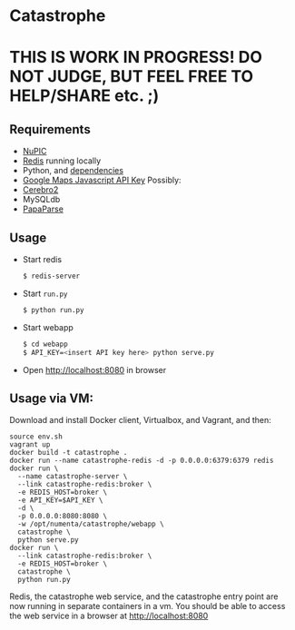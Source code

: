 # Catastrophe

# THIS IS WORK IN PROGRESS! DO NOT JUDGE, BUT FEEL FREE TO HELP/SHARE etc. ;)





## Requirements

- [NuPIC](https://github.com/numenta/nupic)
- [Redis](http://redis.io/) running locally
- Python, and [dependencies](requirements.txt)
- [Google Maps Javascript API Key](https://developers.google.com/maps/documentation/javascript/tutorial#api_key)
Possibly: 
- [Cerebro2](https://github.com/numenta/nupic.cerebro2)
- MySQLdb
- [PapaParse](http://papaparse.com/)

## Usage

- Start redis

  ```bash
  $ redis-server
  ```

- Start `run.py`

  ```bash
  $ python run.py
  ```

- Start webapp

  ```bash
  $ cd webapp
  $ API_KEY=<insert API key here> python serve.py
  ```

- Open [http://localhost:8080](http://localhost:8080) in browser

## Usage via VM:

Download and install Docker client, Virtualbox, and Vagrant, and then:

```
source env.sh
vagrant up
docker build -t catastrophe .
docker run --name catastrophe-redis -d -p 0.0.0.0:6379:6379 redis
docker run \
  --name catastrophe-server \
  --link catastrophe-redis:broker \
  -e REDIS_HOST=broker \
  -e API_KEY=$API_KEY \
  -d \
  -p 0.0.0.0:8080:8080 \
  -w /opt/numenta/catastrophe/webapp \
  catastrophe \
  python serve.py
docker run \
  --link catastrophe-redis:broker \
  -e REDIS_HOST=broker \
  catastrophe \
  python run.py
```

Redis, the catastrophe web service, and the catastrophe entry point are now running
in separate containers in a vm.  You should be able to access the web service
in a browser at [http://localhost:8080](http://localhost:8080)